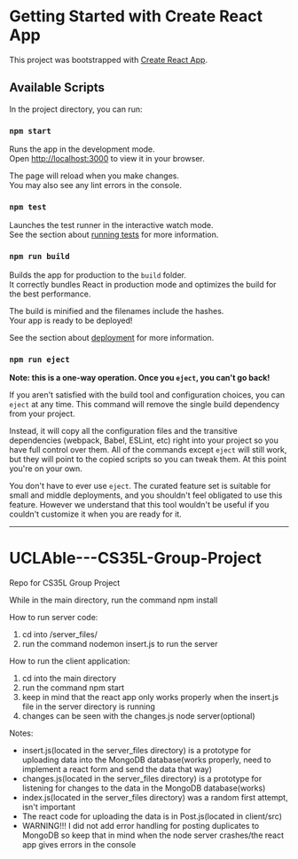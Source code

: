 # Getting Started with Create React App

This project was bootstrapped with [Create React App](https://github.com/facebook/create-react-app).

## Available Scripts

In the project directory, you can run:

### `npm start`

Runs the app in the development mode.\
Open [http://localhost:3000](http://localhost:3000) to view it in your browser.

The page will reload when you make changes.\
You may also see any lint errors in the console.

### `npm test`

Launches the test runner in the interactive watch mode.\
See the section about [running tests](https://facebook.github.io/create-react-app/docs/running-tests) for more information.

### `npm run build`

Builds the app for production to the `build` folder.\
It correctly bundles React in production mode and optimizes the build for the best performance.

The build is minified and the filenames include the hashes.\
Your app is ready to be deployed!

See the section about [deployment](https://facebook.github.io/create-react-app/docs/deployment) for more information.

### `npm run eject`

**Note: this is a one-way operation. Once you `eject`, you can't go back!**

If you aren't satisfied with the build tool and configuration choices, you can `eject` at any time. This command will remove the single build dependency from your project.

Instead, it will copy all the configuration files and the transitive dependencies (webpack, Babel, ESLint, etc) right into your project so you have full control over them. All of the commands except `eject` will still work, but they will point to the copied scripts so you can tweak them. At this point you're on your own.

You don't have to ever use `eject`. The curated feature set is suitable for small and middle deployments, and you shouldn't feel obligated to use this feature. However we understand that this tool wouldn't be useful if you couldn't customize it when you are ready for it.

-----------------------------------------------------------------------------------------------------------
# UCLAble---CS35L-Group-Project
Repo for CS35L Group Project

While in the main directory, run the command npm install

How to run server code:
  1. cd into /server_files/
  2. run the command nodemon insert.js to run the server

How to run the client application:
  1. cd into the main directory
  2. run the command npm start
  3. keep in mind that the react app only works properly when the insert.js file in the server directory is running
  4. changes can be seen with the changes.js node server(optional)

Notes:
  - insert.js(located in the server_files directory) is a prototype for uploading data into the MongoDB database(works properly, need to implement a react form and send the data that way)
  - changes.js(located in the server_files directory) is a prototype for listening for changes to the data in the MongoDB database(works)
  - index.js(located in the server_files directory) was a random first attempt, isn't important
  - The react code for uploading the data is in Post.js(located in client/src)
  - WARNING!!! I did not add error handling for posting duplicates to MongoDB so keep that in mind when the node server crashes/the react app gives errors in the console

  

